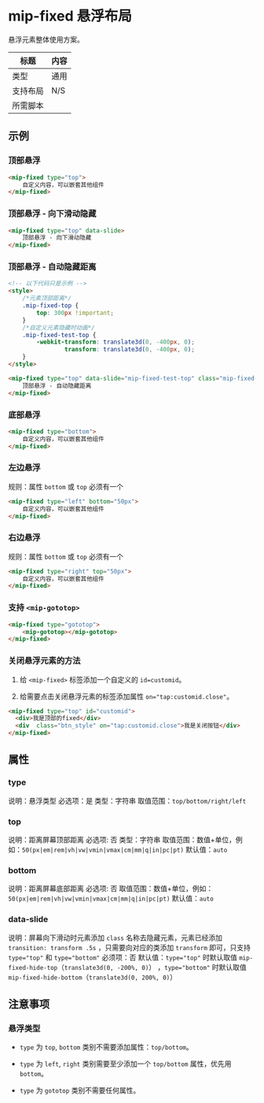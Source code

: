 # mip-fixed 悬浮布局

悬浮元素整体使用方案。

标题|内容
----|----
类型|通用
支持布局|N/S
所需脚本|

## 示例

### 顶部悬浮

```html
<mip-fixed type="top">
    自定义内容，可以嵌套其他组件
</mip-fixed>
```

### 顶部悬浮 - 向下滑动隐藏

```html
<mip-fixed type="top" data-slide>
    顶部悬浮 - 向下滑动隐藏
</mip-fixed>
```

### 顶部悬浮 - 自动隐藏距离

```html
<!-- 以下代码只是示例 -->
<style>
    /*元素顶部距离*/
    .mip-fixed-top {
        top: 300px !important;
    }
    /*自定义元素隐藏时动画*/
    .mip-fixed-test-top {
        -webkit-transform: translate3d(0, -400px, 0);
                transform: translate3d(0, -400px, 0);
    }
</style>

<mip-fixed type="top" data-slide="mip-fixed-test-top" class="mip-fixed-top">
    顶部悬浮 - 自动隐藏距离
</mip-fixed>
```

### 底部悬浮

```html
<mip-fixed type="bottom">
    自定义内容，可以嵌套其他组件
</mip-fixed>
```

### 左边悬浮

规则：属性 `bottom` 或 `top` 必须有一个

```html
<mip-fixed type="left" bottom="50px">
    自定义内容，可以嵌套其他组件
</mip-fixed>
```

### 右边悬浮

规则：属性 `bottom` 或 `top` 必须有一个

```html
<mip-fixed type="right" top="50px">
    自定义内容，可以嵌套其他组件
</mip-fixed>
```

### 支持 `<mip-gototop>`

```html
<mip-fixed type="gototop">
    <mip-gototop></mip-gototop>
</mip-fixed>
```

### 关闭悬浮元素的方法

1. 给 `<mip-fixed>` 标签添加一个自定义的 `id=customid`。

2. 给需要点击关闭悬浮元素的标签添加属性 `on="tap:customid.close"`。

```html
<mip-fixed type="top" id="customid">
  <div>我是顶部的fixed</div>
  <div  class="btn_style" on="tap:customid.close">我是关闭按钮</div>
</mip-fixed>
```

## 属性

### type

说明：悬浮类型
必选项：是
类型：字符串
取值范围：`top/bottom/right/left`

### top

说明：距离屏幕顶部距离
必选项: 否
类型：字符串
取值范围：数值+单位，例如：`50(px|em|rem|vh|vw|vmin|vmax|cm|mm|q|in|pc|pt)`
默认值：`auto`

### bottom

说明：距离屏幕底部距离
必选项: 否
取值范围：数值+单位，例如：`50(px|em|rem|vh|vw|vmin|vmax|cm|mm|q|in|pc|pt)`
默认值：`auto`

### data-slide

说明：屏幕向下滑动时元素添加 `class` 名称去隐藏元素，元素已经添加 `transition: transform .5s` ，只需要向对应的类添加 `transform` 即可，只支持 `type="top"` 和 `type="bottom"`
必须项：否
默认值：`type="top"` 时默认取值 `mip-fixed-hide-top`（`translate3d(0, -200%, 0)`） ，`type="bottom"` 时默认取值 `mip-fixed-hide-bottom`（`translate3d(0, 200%, 0)`）


## 注意事项

### 悬浮类型

- `type` 为 `top`, `bottom` 类别不需要添加属性：`top/bottom`。

- `type` 为 `left`, `right` 类别需要至少添加一个 `top/bottom` 属性，优先用 `bottom`。

- `type` 为 `gototop` 类别不需要任何属性。
